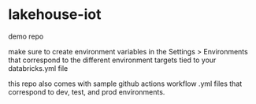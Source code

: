 # lakehouse-iot
demo repo

make sure to create environment variables in the Settings > Environments that correspond to the different environment targets tied to your databricks.yml file

this repo also comes with sample github actions workflow .yml files that correspond to dev, test, and prod environments.
